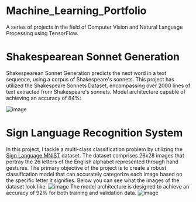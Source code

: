 # Machine_Learning_Portfolio
A series of projects in the field of Computer Vision and Natural Language Processing using TensorFlow.


# Shakespearean Sonnet Generation
Shakespearean Sonnet Generation predicts the next word in a text sequence, using a corpus of Shakespeare's sonnets.
This project has utilized the Shakespeare Sonnets Dataset, encompassing over 2000 lines of text extracted from Shakespeare's sonnets.
Model architecture capable of achieving an accuracy of 84%:

![image](https://github.com/elizabethiva/Machine_Learning_Portfolio/assets/118481379/8398660a-c4fe-4400-b763-ab052b81fb2f)


# Sign Language Recognition System
In this project, I tackle a multi-class classification problem by utilizing the [Sign Language MNIST](https://www.kaggle.com/datamunge/sign-language-mnist) dataset. The dataset comprises 28x28 images that portray the 26 letters of the English alphabet represented through hand gestures. The primary objective of the project is to create a robust classification model that can accurately categorize each image based on the specific letter it signifies.
Below you can see what the images of the dataset look like.
![image](https://github.com/elizabethiva/Machine_Learning_Portfolio/assets/118481379/95212319-aa88-4de5-b3d1-82e8d3415ed0)
The model architecture is designed to achieve an accuracy of 92% for both training and validation data.
![image](https://github.com/elizabethiva/Machine_Learning_Portfolio/assets/118481379/d77e1981-e3f9-46b2-8093-ae4510fd9a18)
